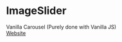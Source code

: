 # ImageSlider
Vanilla Carousel (Purely done with Vanilla JS)   
[Website](https://heisenberg-ayush.github.io/ImageSlider/)
